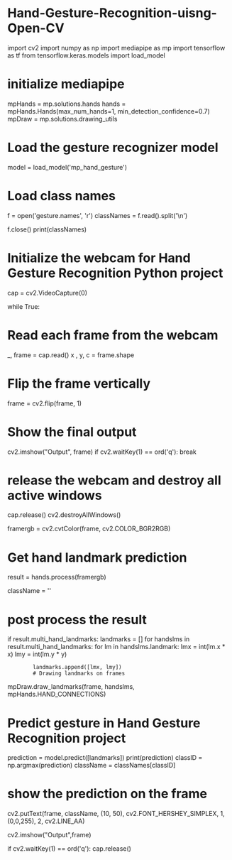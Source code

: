 # Hand-Gesture-Recognition-uisng-Open-CV

import cv2
import numpy as np
import mediapipe as mp
import tensorflow as tf
from tensorflow.keras.models import load_model

# initialize mediapipe
mpHands = mp.solutions.hands
hands = mpHands.Hands(max_num_hands=1, min_detection_confidence=0.7)
mpDraw = mp.solutions.drawing_utils

# Load the gesture recognizer model
model = load_model('mp_hand_gesture')

# Load class names
f = open('gesture.names', 'r')
classNames = f.read().split('\n')

f.close()
print(classNames)

# Initialize the webcam for Hand Gesture Recognition Python project
cap = cv2.VideoCapture(0)

while True:
  # Read each frame from the webcam
  _, frame = cap.read()
  x , y, c = frame.shape
  # Flip the frame vertically
  frame = cv2.flip(frame, 1)
  # Show the final output
  cv2.imshow("Output", frame)
  if cv2.waitKey(1) == ord('q'):
    		break

# release the webcam and destroy all active windows
cap.release()
cv2.destroyAllWindows()

framergb = cv2.cvtColor(frame, cv2.COLOR_BGR2RGB)
# Get hand landmark prediction
result = hands.process(framergb)

className = ''

# post process the result
if result.multi_hand_landmarks:
    	landmarks = []
for handslms in result.multi_hand_landmarks:
			for lm in handslms.landmark:
				lmx = int(lm.x * x)
				lmy = int(lm.y * y)


			landmarks.append([lmx, lmy])
        	# Drawing landmarks on frames
mpDraw.draw_landmarks(frame, handslms,
mpHands.HAND_CONNECTIONS)

# Predict gesture in Hand Gesture Recognition project
prediction = model.predict([landmarks])
print(prediction)
classID = np.argmax(prediction)
className = classNames[classID]

  # show the prediction on the frame
cv2.putText(frame, className, (10, 50), cv2.FONT_HERSHEY_SIMPLEX,
               	1, (0,0,255), 2, cv2.LINE_AA)

cv2.imshow("Output",frame) 

if cv2.waitKey(1) == ord('q'):
  cap.release()

